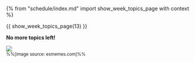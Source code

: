 {% from "schedule/index.md" import show_week_topics_page with context %}

{{ show_week_topics_page(13) }}

<div class="indented-level2">

**No more topics left!**<br>

<img src="https://pics.esmemes.com/well-thats-done-what-should-i-do-next-a-cats-8399900.png" /><br>
<small>%%[image source: esmemes.com]%%</small>
</div>

